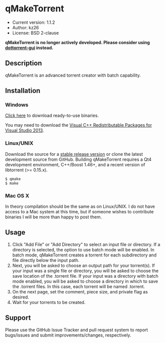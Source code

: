 # qMakeTorrent
* Current version: 1.1.2
* Author: kz26
* License: BSD 2-clause

**qMakeTorrent is no longer actively developed. Please consider using [dottorrent-gui](https://github.com/kz26/dottorrent-gui) instead.**


## Description
qMakeTorrent is an advanced torrent creator with batch capability.

## Installation
### Windows
[Click here](https://github.com/kz26/qMakeTorrent/releases) to download ready-to-use binaries.

You may need to download the [Visual C++ Redistributable Packages for Visual Studio 2013](http://www.microsoft.com/en-us/download/details.aspx?id=40784).

### Linux/UNIX
Download the source for a [stable release version](https://github.com/kz26/qMakeTorrent/tags) or clone the latest development source from GitHub.
Building qMakeTorrent requires a Qt4 development environment, C++/Boost 1.46+, and a recent version of libtorrent (>= 0.15.x).

    $ qmake
    $ make

### Mac OS X
In theory compilation should be the same as on Linux/UNIX. I do not have access to a Mac system at this time, but if someone wishes to contribute binaries
I will be more than happy to post them.


## Usage
1. Click "Add File" or "Add Directory" to select an input file or directory. If a directory is
selected, the option to use batch mode will be enabled. In batch mode, qMakeTorrent creates a torrent
for each subdirectory and file directly below the input path.
2. Next, you will be asked to choose an output path for your torrent(s). If your input was a single file
or directory, you will be asked to choose the save location of the .torrent file. If your input was a directory
with batch mode enabled, you will be asked to choose a directory in which to save the .torrent files. In this case,
each torrent will be named <subdirectory name>.torrent.
3. On the next page, set the comment, piece size, and private flag as desired.
4. Wait for your torrents to be created.

## Support
Please use the GitHub Issue Tracker and pull request system to report bugs/issues and submit improvements/changes, respectively.


